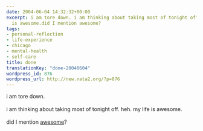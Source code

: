 ```yaml
---
date: 2004-06-04 14:32:32+00:00
excerpt: i am tore down. i am thinking about taking most of tonight off. heh. my life
  is awesome.did I mention awesome?
tags:
- personal-reflection
- life-experience
- chicago
- mental-health
- self-care
title: done
translationKey: "done-20040604"
wordpress_id: 876
wordpress_url: http://new.nata2.org/?p=876
---
```


i am tore down. <br/><br/>i am thinking about taking most of tonight off. heh. my life is awesome.<br/><br/>did I mention <a href="http://chicago.craigslist.org/mis/32877000.html">awesome</a>?
